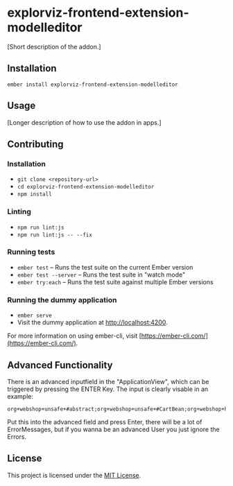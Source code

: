 explorviz-frontend-extension-modelleditor
==============================================================================

[Short description of the addon.]

Installation
------------------------------------------------------------------------------

```
ember install explorviz-frontend-extension-modelleditor
```


Usage
------------------------------------------------------------------------------

[Longer description of how to use the addon in apps.]


Contributing
------------------------------------------------------------------------------

### Installation

* `git clone <repository-url>`
* `cd explorviz-frontend-extension-modelleditor`
* `npm install`

### Linting

* `npm run lint:js`
* `npm run lint:js -- --fix`

### Running tests

* `ember test` – Runs the test suite on the current Ember version
* `ember test --server` – Runs the test suite in "watch mode"
* `ember try:each` – Runs the test suite against multiple Ember versions

### Running the dummy application

* `ember serve`
* Visit the dummy application at [http://localhost:4200](http://localhost:4200).

For more information on using ember-cli, visit [https://ember-cli.com/](https://ember-cli.com/).


Advanced Functionality
------------------------------------------------------------------------------

There is an advanced inputfield in the "ApplicationView", which can be triggered by pressing the ENTER Key. 
The input is clearly visable in an example:

```
org+webshop+unsafe+#abstract;org+webshop+unsafe+#CartBean;org+webshop+helpers+#Category;org+webshop+helpers+#ItemHelper;org+webshop+helpers+#BaseHelper;org+webshop+helpers+#ProductHelper;org+webshop+helpers+#SequenceHelper;org+webshop+labeling+#BaseLabeling;org+webshop+labeling+#CategoryLabeling;org+webshop+labeling+#DesciptionLabeling;org+webshop+labeling+#ItemLabeling;org+webshop+labeling+#ProductLabeling;org+webshop+tooling+#Accounts;org+webshop+tooling+#Category;org+webshop+tooling+#BaseSql;org+webshop+tooling+#ItemSqlManaging;org+webshop+tooling+#SequenceSql;org+webshop+tooling+#ProductSql;org+webshop+kernel+extension+#MultipleExtensionHelper;org+webshop+kernel+extension+#SingleExtensionHelper;org+webshop+kernel+api+#APIHandler;org+webshop+kernel+configuration+#ConfigurationHandler;org+webshop+kernel+lifecycle+#AccountsSqlHelper;org+webshop+kernel+logging+#AccountSqlMap;org+webshop+kernel+impl+#implementationHandler;org+webshop+kernel+impl+api+#APIImpl;org+webshop+kernel+impl+cache+#CacheImpl;org+webshop+kernel+impl+annotations+#AnnotationHandler;org+webshop+kernel+impl+persistence+#AccountSqlMapDao
```
Put this into the advanced field and press Enter, there will be a lot of ErrorMessages, but if you wanna be an advanced User you just ignore the Errors.


License
------------------------------------------------------------------------------

This project is licensed under the [MIT License](LICENSE.md).
